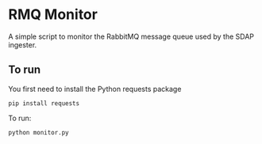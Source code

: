 # RMQ Monitor

A simple script to monitor the RabbitMQ message queue used by the SDAP ingester. 

## To run

You first need to install the Python requests package

`pip install requests`

To run:

`python monitor.py`